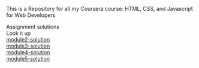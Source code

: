 This is a Repository for all my Coursera course: HTML, CSS, and Javascript for Web Developers


Assignment  solutions
<br>
 <span>Look it up</span>
 <br>
<a href="https://salehbic.github.io/Courseraassignment/module2-solution/">module2-solution<a>
  <br>
<a href="https://salehbic.github.io/Courseraassignment/module3-solution/">module3-solution<a>
  <br>
<a href="https://salehbic.github.io/Courseraassignment/module4-solution/">module4-solution<a>
  <br>
<a  href="https://salehbic.github.io/Courseraassignment/module5-solution/">module5-solution<a>

 

